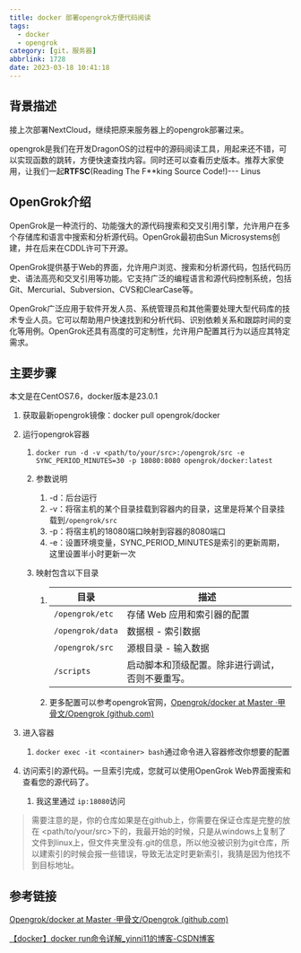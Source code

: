 ```yaml
---
title: docker 部署opengrok方便代码阅读
tags:
  - docker
  - opengrok
category: [git，服务器]
abbrlink: 1728
date: 2023-03-18 10:41:18
---
```


## 背景描述

接上次部署NextCloud，继续把原来服务器上的opengrok部署过来。

opengrok是我们在开发DragonOS的过程中的源码阅读工具，用起来还不错，可以实现函数的跳转，方便快速查找内容。同时还可以查看历史版本。推荐大家使用，让我们一起**RTFSC**(Reading The F**king Source Code!)--- Linus



## OpenGrok介绍

OpenGrok是一种流行的、功能强大的源代码搜索和交叉引用引擎，允许用户在多个存储库和语言中搜索和分析源代码。OpenGrok最初由Sun Microsystems创建，并在后来在CDDL许可下开源。

OpenGrok提供基于Web的界面，允许用户浏览、搜索和分析源代码，包括代码历史、语法高亮和交叉引用等功能。它支持广泛的编程语言和源代码控制系统，包括Git、Mercurial、Subversion、CVS和ClearCase等。

OpenGrok广泛应用于软件开发人员、系统管理员和其他需要处理大型代码库的技术专业人员。它可以帮助用户快速找到和分析代码、识别依赖关系和跟踪时间的变化等用例。OpenGrok还具有高度的可定制性，允许用户配置其行为以适应其特定需求。





## 主要步骤

本文是在CentOS7.6，docker版本是23.0.1

1. 获取最新opengrok镜像：docker pull opengrok/docker

2. 运行opengrok容器

   1. `docker run -d -v <path/to/your/src>:/opengrok/src -e SYNC_PERIOD_MINUTES=30 -p 18080:8080 opengrok/docker:latest`

   2. 参数说明

      1. -d：后台运行
      2. -v：将宿主机的某个目录挂载到容器内的目录，这里是将某个目录挂载到`/opengrok/src`
      3. -p：将宿主机的18080端口映射到容器的8080端口
      4. -e：设置环境变量，SYNC_PERIOD_MINUTES是索引的更新周期，这里设置半小时更新一次

   3. 映射包含以下目录

      1. | 目录             | 描述                                             |
         | ---------------- | ------------------------------------------------ |
         | `/opengrok/etc`  | 存储 Web 应用和索引器的配置                      |
         | `/opengrok/data` | 数据根 - 索引数据                                |
         | `/opengrok/src`  | 源根目录 - 输入数据                              |
         | `/scripts`       | 启动脚本和顶级配置。除非进行调试，否则不要重写。 |

      2. 更多配置可以参考opengrok官网，[Opengrok/docker at Master ·甲骨文/Opengrok (github.com)](https://github.com/oracle/opengrok/tree/master/docker)

3. 进入容器

   1. `docker exec -it <container> bash`通过命令进入容器修改你想要的配置

4. 访问索引的源代码。一旦索引完成，您就可以使用OpenGrok Web界面搜索和查看您的源代码了。

   1. 我这里通过 `ip:18080`访问



> 需要注意的是，你的仓库如果是在github上，你需要在保证仓库是完整的放在 <path/to/your/src>下的，我最开始的时候，只是从windows上复制了文件到linux上，但文件夹里没有.git的信息，所以他没被识别为git仓库，所以建索引的时候会报一些错误，导致无法定时更新索引，我猜是因为他找不到目标地址。



## 参考链接

[Opengrok/docker at Master ·甲骨文/Opengrok (github.com)](https://github.com/oracle/opengrok/tree/master/docker)

[【docker】docker run命令详解_yinni11的博客-CSDN博客](https://blog.csdn.net/yinni11/article/details/81559175)